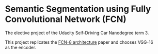# Semantic Segmentation using Fully Convolutional Network (FCN)
The elective project of the Udacity Self-Driving Car Nanodegree term 3.

This project replicates the [FCN-8 architecture](https://people.eecs.berkeley.edu/~jonlong/long_shelhamer_fcn.pdf) paper and chooses VGG-16 as the encoder.

